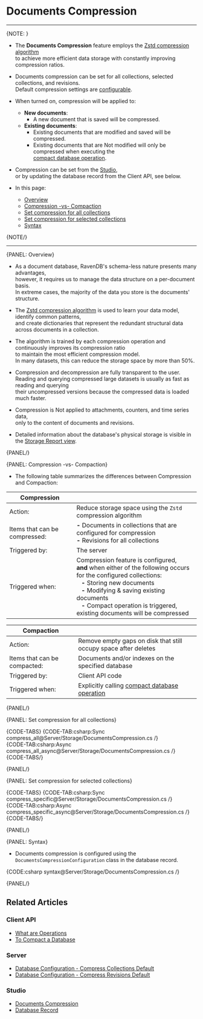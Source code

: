 ﻿# Documents Compression
---

{NOTE: }

* The **Documents Compression** feature employs the [Zstd compression algorithm](https://github.com/facebook/zstd)  
  to achieve more efficient data storage with constantly improving compression ratios.  

* Documents compression can be set for all collections, selected collections, and revisions.  
  Default compression settings are [configurable](../../server/configuration/database-configuration#databases.compression.compressallcollectionsdefault).  

* When turned on, compression will be applied to:  
  * **New documents**:  
      * A new document that is saved will be compressed.  
  * **Existing documents**:  
      * Existing documents that are modified and saved will be compressed.  
      * Existing documents that are Not modified will only be compressed when executing the    
        [compact database operation](../../client-api/operations/server-wide/compact-database#compaction-triggers-compression).  

* Compression can be set from the [Studio](../../studio/database/settings/documents-compression),  
  or by updating the database record from the Client API, see below.

* In this page:  
  * [Overview](../../server/storage/documents-compression#overview)
  * [Compression -vs- Compaction](../../server/storage/documents-compression#compression--vs--compaction)
  * [Set compression for all collections](../../server/storage/documents-compression#set-compression-for-all-collections)  
  * [Set compression for selected collections](../../server/storage/documents-compression#set-compression-for-selected-collections)
  * [Syntax](../../server/storage/documents-compression#syntax)

{NOTE/}

---

{PANEL: Overview}

* As a document database, RavenDB's schema-less nature presents many advantages,  
  however, it requires us to manage the data structure on a per-document basis.  
  In extreme cases, the majority of the data you store is the documents' structure.

* The [Zstd compression algorithm](https://github.com/facebook/zstd) is used to learn your data model, identify common patterns,  
  and create dictionaries that represent the redundant structural data across documents in a collection.  

* The algorithm is trained by each compression operation and continuously improves its compression ratio  
  to maintain the most efficient compression model.  
  In many datasets, this can reduce the storage space by more than 50%.

* Compression and decompression are fully transparent to the user.  
  Reading and querying compressed large datasets is usually as fast as reading and querying  
  their uncompressed versions because the compressed data is loaded much faster.  

* Compression is Not applied to attachments, counters, and time series data,  
  only to the content of documents and revisions.  

* Detailed information about the database's physical storage is visible in the [Storage Report view](../../studio/database/stats/storage-report).

{PANEL/}

{PANEL: Compression -vs- Compaction}

* The following table summarizes the differences between Compression and Compaction:

| **Compression** | |
| - | - |
| Action: | Reduce storage space using the `Zstd` compression algorithm |
| Items that can be compressed: | **-** Documents in collections that are configured for compression<br>**-** Revisions for all collections |
| Triggered by: | The server |
| Triggered when: | Compression feature is configured,<br> **and** when either of the following occurs for the configured collections:<br>&nbsp;&nbsp;&nbsp;**-** Storing new documents<br>&nbsp;&nbsp;&nbsp;**-** Modifying & saving existing documents<br>&nbsp;&nbsp;&nbsp;**-** Compact operation is triggered, existing documents will be compressed |

| **Compaction** | |
| - | - |
| Action: | Remove empty gaps on disk that still occupy space after deletes |
| Items that can be compacted: | Documents and/or indexes on the specified database |
| Triggered by: | Client API code |
| Triggered when: | Explicitly calling [compact database operation](../../client-api/operations/server-wide/compact-database) |

{PANEL/}

{PANEL: Set compression for all collections}

{CODE-TABS}
{CODE-TAB:csharp:Sync compress_all@Server/Storage/DocumentsCompression.cs /}  
{CODE-TAB:csharp:Async compress_all_async@Server/Storage/DocumentsCompression.cs /}  
{CODE-TABS/}

{PANEL/}

{PANEL: Set compression for selected collections}

{CODE-TABS}
{CODE-TAB:csharp:Sync compress_specific@Server/Storage/DocumentsCompression.cs /}  
{CODE-TAB:csharp:Async compress_specific_async@Server/Storage/DocumentsCompression.cs /}  
{CODE-TABS/}

{PANEL/}

{PANEL: Syntax}

* Documents compression is configured using the `DocumentsCompressionConfiguration` class in the database record.  

{CODE:csharp syntax@Server/Storage/DocumentsCompression.cs /}  

{PANEL/}

## Related Articles

### Client API

- [What are Operations](../../client-api/operations/what-are-operations)
- [To Compact a Database](../../client-api/operations/server-wide/compact-database)

### Server

- [Database Configuration - Compress Collections Default](../../server/configuration/database-configuration#databases.compression.compressallcollectionsdefault)
- [Database Configuration - Compress Revisions Default](../../server/configuration/database-configuration#databases.compression.compressrevisionsdefault)

### Studio

- [Documents Compression](../../studio/database/settings/documents-compression)
- [Database Record](../../studio/database/settings/database-record)
